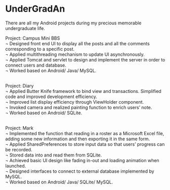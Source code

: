 # UnderGradAn
There are all my Android projects during my precious memorable undergraduate life.<br>

Project: Campus Mini BBS<br>
¬	Designed front end UI to display all the posts and all the comments corresponding to a specific post.<br>
¬	Applied multithreading mechanism to update UI asynchronously. <br>
¬	Applied Tomcat and servlet to design and implement the server in order to connect users and database.<br>
¬	Worked based on Android/ Java/ MySQL.<br><br>

Project: Diary <br>
¬	Applied Butter Knife framework to bind view and transactions. Simplified code and improved development efficiency.<br>
¬	Improved list display efficiency through ViewHolder component.<br>
¬	Invoked camera and realized painting function to enrich users’ note. <br>
¬	Worked based on Android/ SQLite.<br><br>

Project: Mark<br>
¬	Implemented the function that reading in a roster as a Microsoft Excel file, adding some new information and then exporting it in the same form.<br>
¬	Applied SharedPreferences to store input data so that users’ progress can be recorded.<br>
¬	Stored data into and read them from SQLite.<br>
¬	Achieved basic UI design like fading in-out and loading animation when launched.<br>
¬	Designed interfaces to connect to external database implemented by MySQL. <br> 
¬	Worked based on Android/ Java/ SQLite/ MySQL.<br><br>


